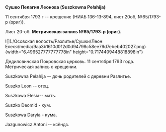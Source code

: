 **Сушко Пелагия Леонова (Suszkowna Pełahija)**

11 сентября 1793 г -- крещение (НИАБ 136-13-894, лист 20об, №65/1793-р
(ориг)).

Лист 20-об. **Метрическая запись №65/1793-р (ориг).**

![](./Осовская волость/Разлитье/Сушки/Леон Елеся/media/9aa3b1610d012d0d94798c58ee76d7ebeb402027.png){width="6.496527777777778in"
height="0.7174409448818898in"}

Дедиловичская Покровская церковь. 11 сентября 1793 года. Метрическая
запись о крещении.

Suszkowna Pełahija -- дочь родителей с деревни Разлитье.

Suszko Leon -- отец.

Suszkowa Elesia-- мать.

Suszko Deomid - кум.

Suszkowa Daryia - кума.

Jazgunowicz Antoni -- ксёндз.
